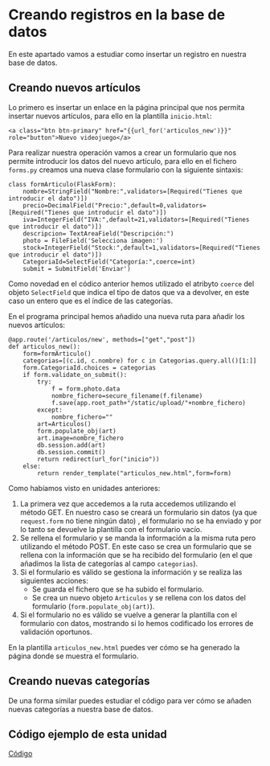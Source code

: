 # Creando registros en la base de datos

En este apartado vamos a estudiar como insertar un registro en nuestra base de datos.

## Creando nuevos artículos

Lo primero es insertar un enlace en la página principal que nos permita insertar nuevos artículos, para ello en la plantilla `inicio.html`:

	<a class="btn btn-primary" href="{{url_for('articulos_new')}}" role="button">Nuevo videojuego</a>

Para realizar nuestra operación vamos a crear un formulario que nos permite introducir los datos del nuevo artículo, para ello en el fichero `forms.py` creamos una nueva clase formulario con la siguiente sintaxis:

	class formArticulo(FlaskForm):                      
		nombre=StringField("Nombre:",validators=[Required("Tienes que introducir el dato")])
		precio=DecimalField("Precio:",default=0,validators=[Required("Tienes que introducir el dato")])
		iva=IntegerField("IVA:",default=21,validators=[Required("Tienes que introducir el dato")])
		descripcion= TextAreaField("Descripción:")
		photo = FileField('Selecciona imagen:')
		stock=IntegerField("Stock:",default=1,validators=[Required("Tienes que introducir el dato")])
		CategoriaId=SelectField("Categoría:",coerce=int)
		submit = SubmitField('Enviar')

Como novedad en el códico anterior hemos utilizado el atribyto `coerce` del objeto `SelectField` que indica el tipo de datos que va a devolver, en este caso un entero que es el índice de las categorías.

En el programa principal hemos añadido una nueva ruta para añadir los nuevos artículos:

	@app.route('/articulos/new', methods=["get","post"])
	def articulos_new():
		form=formArticulo()
		categorias=[(c.id, c.nombre) for c in Categorias.query.all()[1:]]
		form.CategoriaId.choices = categorias
		if form.validate_on_submit():
			try:
				f = form.photo.data
				nombre_fichero=secure_filename(f.filename)
				f.save(app.root_path+"/static/upload/"+nombre_fichero)
			except:
				nombre_fichero=""
			art=Articulos()
			form.populate_obj(art)
			art.image=nombre_fichero
			db.session.add(art)
			db.session.commit()
			return redirect(url_for("inicio"))
		else:
			return render_template("articulos_new.html",form=form)

Como habíamos visto en unidades anteriores:

1. La primera vez que accedemos a la ruta accedemos utilizando el método GET. En nuestro caso se creará un formulario sin datos (ya que `request.form` no tiene ningún dato) , el formulario no se ha enviado y por lo tanto se devuelve la plantilla con el formulario vacío.
2. Se rellena el formulario y se manda la información a la misma ruta pero utilizando el método POST. En este caso se crea un formulario que se rellena con la información que se ha recibido del formulario (en el que añadimos la lista de categorías al campo `categorias`). 
3. Si el formulario es válido se gestiona la información y se realiza las siguientes acciones:
	* Se guarda el fichero que se ha subido el formulario.
	* Se crea un nuevo objeto `Articulos` y se rellena con los datos del formulario (`form.populate_obj(art)`).
4. Si el formulario no es válido se vuelve a generar la plantilla con el formulario con datos, mostrando si lo hemos codificado los errores de validación oportunos.

En la plantilla `articulos_new.html` puedes ver cómo se ha generado la página donde se muestra el formulario.

## Creando nuevas categorías

De una forma similar puedes estudiar el código para ver cómo se añaden nuevas categorías a nuestra base de datos.

## Código ejemplo de esta unidad

[Código](../../ejemplos/u24)